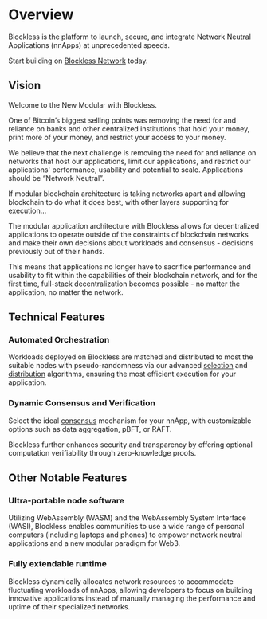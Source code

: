 # Overview

Blockless is the platform to launch, secure, and integrate Network Neutral Applications (nnApps) at unprecedented speeds.

Start building on [Blockless Network](../network) today.

## Vision

Welcome to the New Modular with Blockless.

One of Bitcoin’s biggest selling points was removing the need for and reliance on banks and other centralized institutions that hold your money, print more of your money, and restrict your access to your money.

We believe that the next challenge is removing the need for and reliance on networks that host our applications, limit our applications, and restrict our applications' performance, usability and potential to scale. Applications should be “Network Neutral”.

If modular blockchain architecture is taking networks apart and allowing blockchain to do what it does best, with other layers supporting for execution…

The modular application architecture with Blockless allows for decentralized applications to operate outside of the constraints of blockchain networks and make their own decisions about workloads and consensus - decisions previously out of their hands.

This means that applications no longer have to sacrifice performance and usability to fit within the capabilities of their blockchain network, and for the first time, full-stack decentralization becomes possible - no matter the application, no matter the network.

## Technical Features

### Automated Orchestration

Workloads deployed on Blockless are matched and distributed to most the suitable nodes with pseudo-randomness via our advanced [selection](./protocol/networking/selection) and [distribution](./protocol/networking/distribution.md) algorithms, ensuring the most efficient execution for your application.

### Dynamic Consensus and Verification

Select the ideal [consensus](./protocol/networking/consensus.md) mechanism for your nnApp, with customizable options such as data aggregation, pBFT, or RAFT.

Blockless further enhances security and transparency by offering optional computation verifiability through zero-knowledge proofs.

## Other Notable Features

### Ultra-portable node software

Utilizing WebAssembly (WASM) and the WebAssembly System Interface (WASI), Blockless enables communities to use a wide range of personal computers (including laptops and phones) to empower network neutral applications and a new modular paradigm for Web3. 

### Fully extendable runtime

Blockless dynamically allocates network resources to accommodate fluctuating workloads of nnApps, allowing developers to focus on building innovative applications instead of manually managing the performance and uptime of their specialized networks.